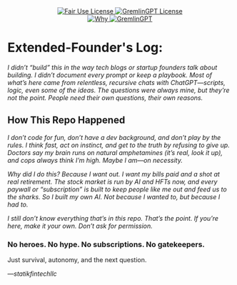 <link rel="stylesheet" type="text/css" href="docs/custom.css">
<div align="center">
  <a
href="https://github.com/statikfintechllc/AscendAI/blob/master/About Us/LICENSE.md">
    <img src="https://img.shields.io/badge/FAIR%20USE-black?style=for-the-badge&logo=dragon&logoColor=gold" alt="Fair Use License"/>
  </a>
  <a href="https://github.com/statikfintechllc/AscendAI/blob/master/About Us/LICENSE.md">
    <img src="https://img.shields.io/badge/GREMLINGPT%20v1.0.3-darkred?style=for-the-badge&logo=dragon&logoColor=gold" alt="GremlinGPT License"/>
  </a>
</div>
<div align="center">
  <a
href="https://github.com/statikfintechllc/AscendAI/blob/master/About Us/WHY_GREMLINGPT.md">
    <img src="https://img.shields.io/badge/Why-black?style=for-the-badge&logo=dragon&logoColor=gold" alt="Why"/>
  </a>
  <a href="https://github.com/statikfintechllc/AscendAI/blob/master/About Us/WHY_GREMLINGPT.md">
    <img src="https://img.shields.io/badge/GremlinGPT-darkred?style=for-the-badge&logo=dragon&logoColor=gold" alt="GremlinGPT"/>
  </a>
</div>

# Extended-Founder's Log:

*I didn’t “build” this in the way tech blogs or startup founders talk about building. I didn’t document every prompt or keep a playbook. Most of what’s here came from relentless, recursive chats with ChatGPT—scripts, logic, even some of the ideas. The questions were always mine, but they’re not the point. People need their own questions, their own reasons.*

## How This Repo Happened

*I don’t code for fun, don’t have a dev background, and don’t play by the rules. I think fast, act on instinct, and get to the truth by refusing to give up. Doctors say my brain runs on natural amphetamines (it’s real, look it up), and cops always think I’m high. Maybe I am—on necessity.*

*Why did I do this? Because I want out. I want my bills paid and a shot at real retirement. The stock market is run by AI and HFTs now, and every paywall or “subscription” is built to keep people like me out and feed us to the sharks. So I built my own AI. Not because I wanted to, but because I had to.*

*I still don’t know everything that’s in this repo. That’s the point. If you’re here, make it your own. Don’t ask for permission.*

### No heroes. No hype. No subscriptions. No gatekeepers.

Just survival, autonomy, and the next question.

*—statikfintechllc*
